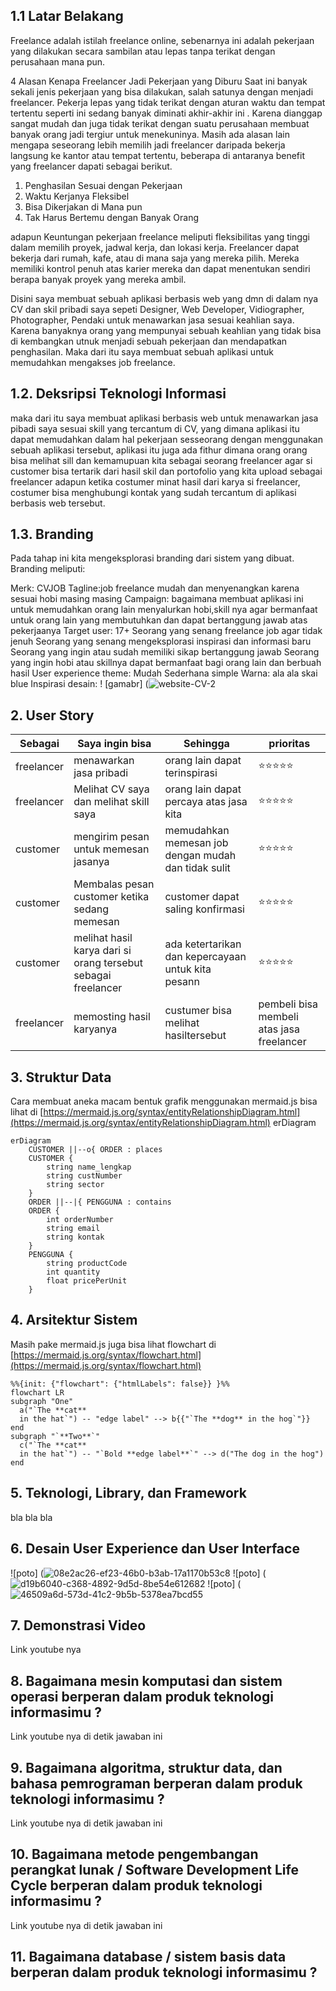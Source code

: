 ## 1.1 Latar Belakang

Freelance adalah istilah freelance online, sebenarnya ini adalah pekerjaan yang dilakukan secara sambilan atau lepas tanpa terikat dengan perusahaan mana pun.

4 Alasan Kenapa Freelancer Jadi Pekerjaan yang Diburu
Saat ini banyak sekali jenis pekerjaan yang bisa dilakukan, salah satunya dengan menjadi freelancer. Pekerja lepas yang tidak terikat dengan aturan waktu dan tempat tertentu seperti ini sedang banyak diminati akhir-akhir ini . Karena dianggap sangat mudah dan juga tidak terikat dengan suatu perusahaan membuat banyak orang jadi tergiur untuk menekuninya.
Masih ada alasan lain mengapa seseorang lebih memilih jadi freelancer daripada bekerja langsung ke kantor atau tempat tertentu, beberapa di antaranya benefit yang freelancer dapati sebagai berikut.
1. Penghasilan Sesuai dengan Pekerjaan
2. Waktu Kerjanya Fleksibel
3. Bisa Dikerjakan di Mana pun
4. Tak Harus Bertemu dengan Banyak Orang
   
adapun Keuntungan pekerjaan freelance meliputi fleksibilitas yang tinggi dalam memilih proyek, jadwal kerja, dan lokasi kerja. Freelancer dapat bekerja dari rumah, kafe, atau di mana saja yang mereka pilih. Mereka memiliki kontrol penuh atas karier mereka dan dapat menentukan sendiri berapa banyak proyek yang mereka ambil.

Disini saya membuat sebuah aplikasi berbasis web yang dmn di dalam nya CV dan skil pribadi saya sepeti Designer, Web Developer, Vidiographer, Photographer, Pendaki untuk menawarkan jasa sesuai keahlian saya.
Karena banyaknya orang yang mempunyai sebuah keahlian yang tidak bisa di kembangkan utnuk menjadi sebuah pekerjaan dan mendapatkan penghasilan. Maka dari itu saya membuat sebuah aplikasi untuk memudahkan mengakses job freelance.

## 1.2. Deksripsi Teknologi Informasi
maka dari itu saya membuat aplikasi berbasis web untuk menawarkan jasa pibadi saya sesuai skill yang tercantum di CV, yang dimana aplikasi itu dapat memudahkan dalam hal pekerjaan sesseorang dengan menggunakan sebuah aplikasi tersebut, aplikasi itu juga ada fithur dimana orang orang bisa melihat sill dan kemamupuan kita sebagai seorang freelancer agar si customer bisa tertarik dari hasil skil dan portofolio yang kita upload sebagai freelancer adapun ketika costumer minat hasil dari karya si freelancer, costumer bisa menghubungi kontak yang sudah tercantum di aplikasi berbasis web tersebut.




## 1.3. Branding

Pada tahap ini kita mengeksplorasi branding dari sistem yang dibuat. Branding meliputi:

Merk: CVJOB
Tagline:job freelance mudah dan menyenangkan karena sesuai hobi masing masing
Campaign: bagaimana membuat aplikasi ini untuk memudahkan orang lain menyalurkan hobi,skill nya agar bermanfaat untuk orang lain yang membutuhkan dan dapat bertanggung jawab atas pekerjaanya
Target user:
17+
Seorang yang senang freelance job agar tidak jenuh
Seorang yang senang mengeksplorasi inspirasi dan informasi baru
Seorang yang ingin atau sudah memiliki sikap bertanggung jawab
Seorang yang ingin hobi atau skillnya dapat bermanfaat bagi orang lain dan berbuah hasil
User experience theme:
Mudah
Sederhana
simple
Warna: ala ala skai blue 
Inspirasi desain:
! [gamabr] (![website-CV-2](https://github.com/Hasbi2104/tugas-uts/assets/144440884/c3b92318-b8a5-4577-b2a3-0ac497cee17e)

## 2. User Story

Sebagai | Saya ingin bisa| Sehingga | prioritas 
---|---|---|---
freelancer | menawarkan jasa pribadi| orang lain dapat terinspirasi | ⭐⭐⭐⭐⭐
freelancer | Melihat CV saya dan melihat skill saya | orang lain dapat percaya atas jasa kita | ⭐⭐⭐⭐⭐
customer | mengirim pesan untuk memesan jasanya | memudahkan memesan job dengan mudah dan tidak sulit | ⭐⭐⭐⭐⭐
customer | Membalas pesan customer ketika sedang memesan | customer dapat saling konfirmasi | ⭐⭐⭐⭐⭐
customer | melihat hasil karya dari si orang tersebut sebagai freelancer | ada ketertarikan dan kepercayaan untuk kita pesann | ⭐⭐⭐⭐⭐
freelancer | memosting hasil karyanya | custumer bisa melihat hasiltersebut | pembeli bisa membeli atas jasa freelancer | ⭐⭐⭐⭐⭐ 
## 3. Struktur Data
Cara membuat aneka macam bentuk grafik menggunakan mermaid.js bisa lihat di [https://mermaid.js.org/syntax/entityRelationshipDiagram.html](https://mermaid.js.org/syntax/entityRelationshipDiagram.html) 
erDiagram
  


  
```mermaid
erDiagram
    CUSTOMER ||--o{ ORDER : places
    CUSTOMER {
        string name_lengkap
        string custNumber
        string sector
    }
    ORDER ||--|{ PENGGUNA : contains
    ORDER {
        int orderNumber
        string email
        string kontak
    }
    PENGGUNA {
        string productCode
        int quantity
        float pricePerUnit
    }
```
## 4. Arsitektur Sistem

Masih pake mermaid.js juga bisa lihat flowchart di [https://mermaid.js.org/syntax/flowchart.html](https://mermaid.js.org/syntax/flowchart.html)



```mermaid
%%{init: {"flowchart": {"htmlLabels": false}} }%%
flowchart LR
subgraph "One"
  a("`The **cat**
  in the hat`") -- "edge label" --> b{{"`The **dog** in the hog`"}}
end
subgraph "`**Two**`"
  c("`The **cat**
  in the hat`") -- "`Bold **edge label**`" --> d("The dog in the hog")
end
```
## 5. Teknologi, Library, dan Framework

bla bla bla

## 6. Desain User Experience dan User Interface

![poto] (![08e2ac26-ef23-46b0-b3ab-17a1170b53c8](https://github.com/Hasbi2104/tugas-uts/assets/144440884/5c40af08-7e53-44ff-bdfb-817316fae4a5)
![poto] (![d19b6040-c368-4892-9d5d-8be54e612682](https://github.com/Hasbi2104/tugas-uts/assets/144440884/5e1b874c-cd27-4850-8c6a-672da1881ac3)
![poto] (![46509a6d-573d-41c2-9b5b-5378ea7bcd55](https://github.com/Hasbi2104/tugas-uts/assets/144440884/82c343cb-5b33-4b07-b53d-a736adbeb3cf)



## 7. Demonstrasi Video

Link youtube nya

## 8. Bagaimana mesin komputasi dan sistem operasi berperan dalam produk teknologi informasimu ?

Link youtube nya di detik jawaban ini

## 9. Bagaimana algoritma, struktur data, dan bahasa pemrograman berperan dalam produk teknologi informasimu ?

Link youtube nya di detik jawaban ini

## 10. Bagaimana metode pengembangan perangkat lunak / Software Development Life Cycle berperan dalam produk teknologi informasimu ?

Link youtube nya di detik jawaban ini

## 11. Bagaimana database / sistem basis data berperan dalam produk teknologi informasimu ?



